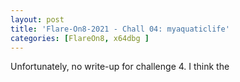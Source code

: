```yaml
---
layout: post
title: 'Flare-On8-2021 - Chall 04: myaquaticlife'
categories: [FlareOn8, x64dbg ]
---
```

Unfortunately, no write-up for challenge 4. I think the 

